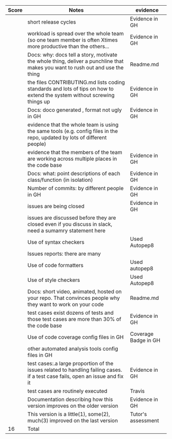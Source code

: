 | Score|Notes|evidence|
|-----|-|---------|
||short release cycles|Evidence in GH|	
||workload is spread over the whole team (so one team member is often Xtimes more productive than the others...|Evidence in GH|
||Docs: why: docs tell a story, motivate the whole thing, deliver a punchline that makes you want to rush out and use the thing|Readme.md|
||the files CONTRIBUTING.md lists coding standards and lots of tips on how to extend the system without screwing things up|Evidence in GH|
||Docs: doco generated , format not ugly	in GH|Evidence in GH|
||evidence that the whole team is using the same tools (e.g. config files in the repo, updated by lots of different people)||
||evidence that the members of the team are working across multiple places in the code base|Evidence in GH|	
||Docs: what: point descriptions of each class/function (in isolation)|Evidence in GH|
||Number of commits: by different people	in GH|Evidence in GH|
||issues are being closed|Evidence in GH|
||issues are discussed before they are closed	even if you discuss in slack, need a sumamry statement here||
||Use of syntax checkers|Used Autopep8|
||Issues reports: there are many||
||Use of code formatters|Used autopep8|
||Use of style checkers|Used Autopep8|
||Docs: short video, animated, hosted on your repo. That convinces people why they want to work on your code|Readme.md|
||test cases exist	dozens of tests and those test cases are more than 30% of the code base|Evidence in GH|
||Use of code coverage	config files in GH|Coverage Badge in GH|
||other automated analysis tools	config files in GH||
||test cases:.a large proportion of the issues related to handling failing cases.	if a test case fails, open an issue and fix it|Evidence in GH|
||test cases are routinely executed|Travis|
||Documentation describing how this version improves on the older version|Evidence in GH|	
||This version is a little(1), some(2), much(3) improved on the last version|Tutor's assessment|
|16|Total||	

